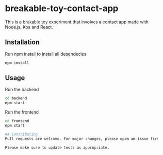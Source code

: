 # breakable-toy-contact-app

This is a brakable toy experiment that involves a contact app made with Node.js, Koa and React.

## Installation

Run npm install to install all dependecies

```bash
npm install
```

## Usage

Run the backend

```bash
cd backend
npm start
```
Run the frontend

```bash
cd frontend
npm start

## Contributing
Pull requests are welcome. For major changes, please open an issue first to discuss what you would like to change.

Please make sure to update tests as appropriate.